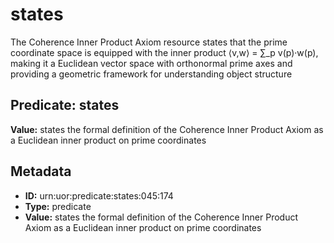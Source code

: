 # states

The Coherence Inner Product Axiom resource states that the prime coordinate space is equipped with the inner product ⟨v,w⟩ = ∑_p v(p)·w(p), making it a Euclidean vector space with orthonormal prime axes and providing a geometric framework for understanding object structure

## Predicate: states

**Value:** states the formal definition of the Coherence Inner Product Axiom as a Euclidean inner product on prime coordinates

## Metadata

- **ID:** urn:uor:predicate:states:045:174
- **Type:** predicate
- **Value:** states the formal definition of the Coherence Inner Product Axiom as a Euclidean inner product on prime coordinates
